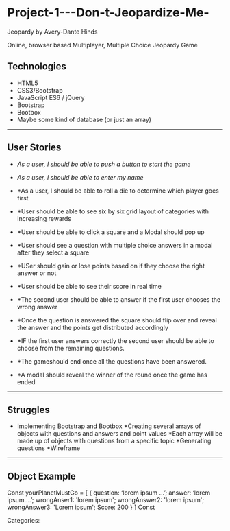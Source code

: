 # Project-1---Don-t-Jeopardize-Me-
Jeopardy by Avery-Dante Hinds

Online, browser based Multiplayer, Multiple Choice  Jeopardy Game

## Technologies
* HTML5
* CSS3/Bootstrap 
* JavaScript ES6 / jQuery
* Bootstrap
* Bootbox 
* Maybe some kind of database (or just an array) 
----
## User Stories

- *As a user, I should be able to push a button to start the game*

- *As a user, I should be able to enter my name*

- *As a user, I should be able to roll a die to determine which player goes first
- *User should be able to see six by six grid layout of categories with increasing rewards
- *User should be able to click a square and a Modal should pop up
- *User should see a question with multiple choice answers in a modal after they select a square
- *USer should gain or lose points based on if they choose the right answer or not 
- *User should be able to see their score in real time 
- *The second user should be able to answer if the first user chooses the wrong answer 
- *Once the question is answered the square should flip over and reveal the answer and the points get distributed accordingly 
- *IF the first user answers correctly the second user should be able to choose from the remaining questions.  
- *The gameshould end once all the questions have been answered.
- *A modal should reveal the winner of the round once the game has ended 

----
## Struggles 

* Implementing Bootstrap and Bootbox
*Creating several arrays of objects with questions and answers and point values
*Each array will be made up of objects with questions from a  specific topic 
*Generating questions
*Wireframe 


----
## Object Example
Const yourPlanetMustGo = [
 { 
  question: ‘lorem ipsum …’;
  answer: ‘lorem ipsum….’;
  wrongAnser1: 'lorem ipsum';
  wrongAnswer2: 'lorem ipsum';
  wrongAnswer3: 'Lorem ipsum'; 
  Score: 200
}
]
Const 


Categories:







